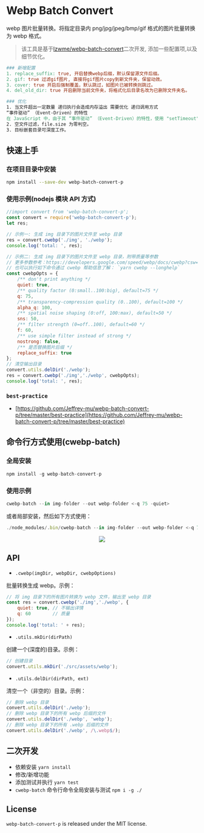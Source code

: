 Webp Batch Convert
========
webp 图片批量转换。将指定目录内 png/jpg/jpeg/bmp/gif 格式的图片批量转换为 webp 格式。

> 该工具是基于[lzwme/webp-batch-convert](https://github.com/lzwme/webp-batch-convert)二次开发, 添加一些配置项,以及细节优化。
```mk
### 新增配置
1. replace_suffix: true, 开启替换webp后缀，默认保留源文件后缀。
2. gif: true 过滤gif图片, 直接将gif图片copy到新文件夹，保留动效。
3. cover: true 开启后强制覆盖，默认跳过，如图片已被转换则跳过。
4. del_old_dir: true 开启删除当前文件夹，将格式化后目录名改为已删除文件夹名。

### 优化
1. 当文件超出一定数量 递归执行会造成内存溢出 需要优化 递归调用方式
“事件驱动” （Event-Driven）的特性
在 JavaScript 中，由于其 “事件驱动” （Event-Driven）的特性，使用 "setTimeout"、 “nextTick” 等方式对指定函数的调用，实际上是将该函数的引用（指针）储存起来，并在适当的时候调用。[参考](https://github.com/pfan123/Articles/issues/50)。
2. 空文件过滤，file.size 为零判空。
3. 目标嵌套目录可深度工作。
```
## 快速上手

### 在项目目录中安装

```bash
npm install --save-dev webp-batch-convert-p
```

### 使用示例(nodejs 模块 API 方式)

```js
//import convert from 'webp-batch-convert-p';
const convert = require('webp-batch-convert-p');
let res;

// 示例一: 生成 img 目录下的图片文件至 webp 目录
res = convert.cwebp('./img', './webp');
console.log('total: ', res);

// 示例二: 生成 img 目录下的图片文件至 webp 目录，附带质量等参数
// 更多参数参考：https://developers.google.com/speed/webp/docs/cwebp?csw=1#options
// 也可以执行如下命令通过 cwebp 帮助信息了解： `yarn cwebp --longhelp`
const cwebpOpts = {
    /** don't print anything */
    quiet: true,
    /** quality factor (0:small..100:big), default=75 */
    q: 75,
    /** transparency-compression quality (0..100), default=100 */
    alpha_q: 100,
    /** spatial noise shaping (0:off, 100:max), default=50 */
    sns: 50,
    /** filter strength (0=off..100), default=60 */
    f: 60,
    /** use simple filter instead of strong */
    nostrong: false,
    /** 是否替换图片后缀 */
    replace_suffix: true
};
// 清空输出目录
convert.utils.delDir('./webp');
res = convert.cwebp('./img','./webp', cwebpOpts);
console.log('total: ', res);
```

### `best-practice`

- [https://github.com/Jeffrey-mu/webp-batch-convert-p/tree/master/best-practice](https://github.com/Jeffrey-mu/webp-batch-convert-p/tree/master/best-practice)

## 命令行方式使用(cwebp-batch)

### 全局安装

```js
npm install -g webp-batch-convert-p
```

### 使用示例

```js
cwebp-batch --in img-folder --out webp-folder <-q 75 -quiet>
```
或者局部安装，然后如下方式使用：
```js
./node_modules/.bin/cwebp-batch --in img-folder --out webp-folder <-q 75 -quiet>
```
<p align="center">
    <img src="https://cdn.rawgit.com/lzwme/webp-batch-convert/master/test/img/snapshot.png">
</p>

## API

- `.cwebp(imgDir, webpDir, cwebpOptions)`

批量转换生成 webp。示例：
```js
// 将 img 目录下的所有图片转换为 webp 文件，输出至 webp 目录
const res = convert.cwebp('./img','./webp', {
    quiet: true, // 不输出详情
    q: 60        // 质量
});
console.log('total: ' + res);
```

- `.utils.mkDir(dirPath)`

创建一个(深度的)目录。示例：
```js
// 创建目录
convert.utils.mkDir('./src/assets/webp');
```

- `.utils.delDir(dirPath, ext)`

清空一个（非空的）目录。示例：
```js
// 删除 webp 目录
convert.utils.delDir('./webp');
// 删除 webp 目录下的所有 webp 后缀的文件
convert.utils.delDir('./webp', 'webp');
// 删除 webp 目录下的所有 .webp 后缀的文件
convert.utils.delDir('./webp', /\.webp$/);
```

## 二次开发

- 依赖安装 `yarn install`
- 修改/新增功能
- 添加测试并执行 `yarn test`
- `cwebp-batch` 命令行命令全局安装与测试 `npm i -g ./`

## License

`webp-batch-convert-p` is released under the MIT license.


